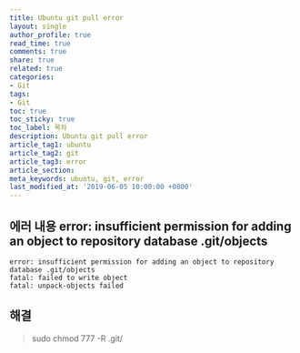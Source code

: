 ```yaml
---
title: Ubuntu git pull error
layout: single
author_profile: true
read_time: true
comments: true
share: true
related: true
categories:
- Git
tags:
- Git
toc: true
toc_sticky: true
toc_label: 목차
description: Ubuntu git pull error
article_tag1: ubuntu
article_tag2: git
article_tag3: error
article_section:  
meta_keywords: ubuntu, git, error
last_modified_at: '2019-06-05 10:00:00 +0800'
---
```


## 에러 내용 error: insufficient permission for adding an object to repository database .git/objects

```
error: insufficient permission for adding an object to repository database .git/objects
fatal: failed to write object
fatal: unpack-objects failed
```

## 해결 
> sudo chmod 777 -R .git/